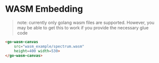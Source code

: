 
# WASM Embedding

> note: currently only golang wasm files are supported.  However, you may be able to get this to work if you provide the necessary glue code

```markdown
<go-wasm-canvas 
    src="wasm_example/spectrum.wasm" 
    height=400 width=530>
</go-wasm-canvas>
```

<center>
<go-wasm-canvas 
    src="wasm_example/spectrum.wasm" 
    height=400 width=530>
</go-wasm-canvas>
</center>